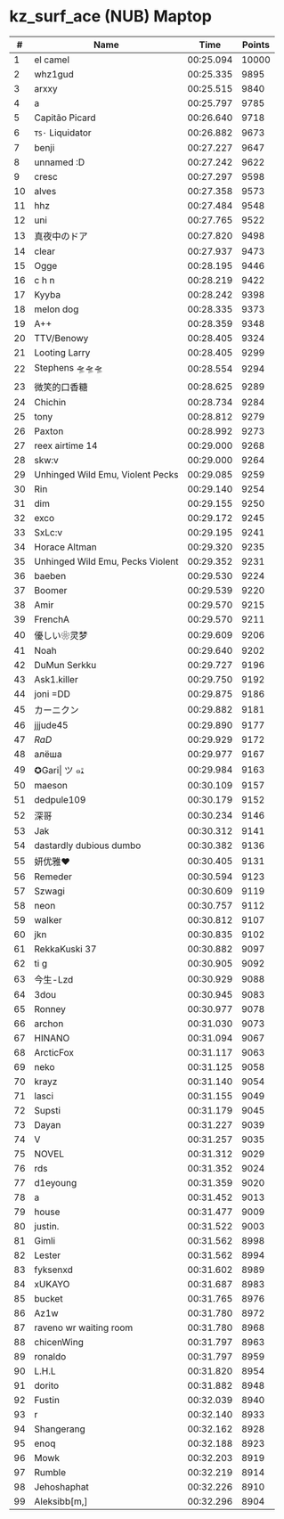 # kz_surf_ace (NUB) Maptop

|  # | Name | Time | Points |
|-------------- | -------------- | -------------- | -------------- | 
| 1 | el camel | 00:25.094 | 10000 | 
| 2 | whz1gud | 00:25.335 | 9895 | 
| 3 | arxxy | 00:25.515 | 9840 | 
| 4 | a | 00:25.797 | 9785 | 
| 5 | Capitão Picard | 00:26.640 | 9718 | 
| 6 | ᴛꜱ٠ Liquidator | 00:26.882 | 9673 | 
| 7 | benji | 00:27.227 | 9647 | 
| 8 | unnamed :D | 00:27.242 | 9622 | 
| 9 | cresc | 00:27.297 | 9598 | 
| 10 | alves | 00:27.358 | 9573 | 
| 11 | hhz | 00:27.484 | 9548 | 
| 12 | uni | 00:27.765 | 9522 | 
| 13 | 真夜中のドア | 00:27.820 | 9498 | 
| 14 | clear | 00:27.937 | 9473 | 
| 15 | Ogge | 00:28.195 | 9446 | 
| 16 | c h n | 00:28.219 | 9422 | 
| 17 | Kyyba | 00:28.242 | 9398 | 
| 18 | melon dog | 00:28.335 | 9373 | 
| 19 | A++ | 00:28.359 | 9348 | 
| 20 | TTV/Benowy | 00:28.405 | 9324 | 
| 21 | Looting Larry | 00:28.405 | 9299 | 
| 22 | Stephens 🛸🛸🛸 | 00:28.554 | 9294 | 
| 23 | 微笑的口香糖 | 00:28.625 | 9289 | 
| 24 | Chichin | 00:28.734 | 9284 | 
| 25 | tony | 00:28.812 | 9279 | 
| 26 | Paxton | 00:28.992 | 9273 | 
| 27 | reex airtime 14 | 00:29.000 | 9268 | 
| 28 | skw:v | 00:29.000 | 9264 | 
| 29 | Unhinged Wild Emu, Violent Pecks | 00:29.085 | 9259 | 
| 30 | Rin | 00:29.140 | 9254 | 
| 31 | dim | 00:29.155 | 9250 | 
| 32 | exco | 00:29.172 | 9245 | 
| 33 | SxLc:v | 00:29.195 | 9241 | 
| 34 | Horace Altman | 00:29.320 | 9235 | 
| 35 | Unhinged Wild Emu, Pecks Violent | 00:29.352 | 9231 | 
| 36 | baeben | 00:29.530 | 9224 | 
| 37 | Boomer | 00:29.539 | 9220 | 
| 38 | Amir | 00:29.570 | 9215 | 
| 39 | FrenchA | 00:29.570 | 9211 | 
| 40 | 優しい❀灵梦 | 00:29.609 | 9206 | 
| 41 | Noah | 00:29.640 | 9202 | 
| 42 | DuMun Serkku | 00:29.727 | 9196 | 
| 43 | Ask1.killer | 00:29.750 | 9192 | 
| 44 | joni =DD | 00:29.875 | 9186 | 
| 45 | カーニクン | 00:29.882 | 9181 | 
| 46 | jjjude45 | 00:29.890 | 9177 | 
| 47 | _RaD_ | 00:29.929 | 9172 | 
| 48 | алёша | 00:29.977 | 9167 | 
| 49 | ✪Gari\| ツ ๑ﭥ | 00:29.984 | 9163 | 
| 50 | maeson | 00:30.109 | 9157 | 
| 51 | dedpule109 | 00:30.179 | 9152 | 
| 52 | 深哥 | 00:30.234 | 9146 | 
| 53 | Jak | 00:30.312 | 9141 | 
| 54 | dastardly dubious dumbo | 00:30.382 | 9136 | 
| 55 | 妍优雅♥ | 00:30.405 | 9131 | 
| 56 | Remeder | 00:30.594 | 9123 | 
| 57 | Szwagi | 00:30.609 | 9119 | 
| 58 | neon | 00:30.757 | 9112 | 
| 59 | walker | 00:30.812 | 9107 | 
| 60 | jkn | 00:30.835 | 9102 | 
| 61 | RekkaKuski 37 | 00:30.882 | 9097 | 
| 62 | ti g | 00:30.905 | 9092 | 
| 63 | 今生-Lzd | 00:30.929 | 9088 | 
| 64 | 3dou | 00:30.945 | 9083 | 
| 65 | Ronney | 00:30.977 | 9078 | 
| 66 | archon | 00:31.030 | 9073 | 
| 67 | HINANO | 00:31.094 | 9067 | 
| 68 | ArcticFox | 00:31.117 | 9063 | 
| 69 | neko | 00:31.125 | 9058 | 
| 70 | krayz | 00:31.140 | 9054 | 
| 71 | lasci | 00:31.155 | 9049 | 
| 72 | Supsti | 00:31.179 | 9045 | 
| 73 | Dayan | 00:31.227 | 9039 | 
| 74 | V | 00:31.257 | 9035 | 
| 75 | NOVEL | 00:31.312 | 9029 | 
| 76 | rds | 00:31.352 | 9024 | 
| 77 | d1eyoung | 00:31.359 | 9020 | 
| 78 | a | 00:31.452 | 9013 | 
| 79 | house | 00:31.477 | 9009 | 
| 80 | justin. | 00:31.522 | 9003 | 
| 81 | Gimli | 00:31.562 | 8998 | 
| 82 | Lester | 00:31.562 | 8994 | 
| 83 | fyksenxd | 00:31.602 | 8989 | 
| 84 | xUKAYO | 00:31.687 | 8983 | 
| 85 | bucket | 00:31.765 | 8976 | 
| 86 | Az1w | 00:31.780 | 8972 | 
| 87 | raveno wr waiting room | 00:31.780 | 8968 | 
| 88 | chicenWing | 00:31.797 | 8963 | 
| 89 | ronaldo | 00:31.797 | 8959 | 
| 90 | L.H.L | 00:31.820 | 8954 | 
| 91 | dorito | 00:31.882 | 8948 | 
| 92 | Fustin | 00:32.039 | 8940 | 
| 93 | r | 00:32.140 | 8933 | 
| 94 | Shangerang | 00:32.162 | 8928 | 
| 95 | enoq | 00:32.188 | 8923 | 
| 96 | Mowk | 00:32.203 | 8919 | 
| 97 | Rumble | 00:32.219 | 8914 | 
| 98 | Jehoshaphat | 00:32.226 | 8910 | 
| 99 | Aleksibb[m,] | 00:32.296 | 8904 | 

